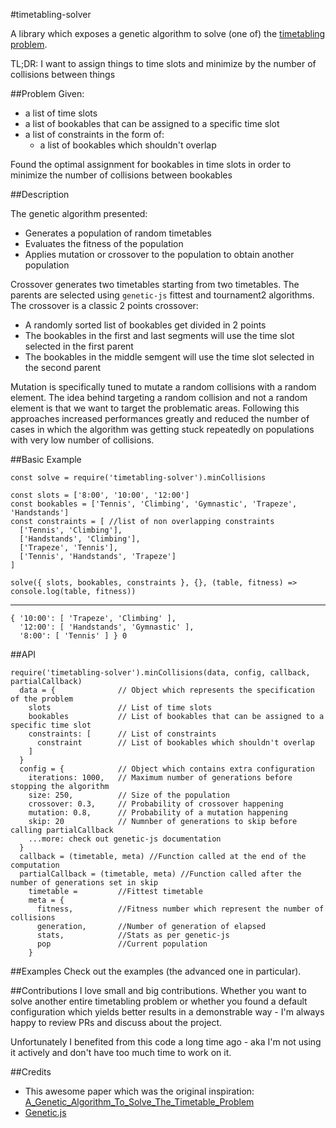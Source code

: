 #timetabling-solver

A library which exposes a genetic algorithm to solve (one of) the [timetabling problem](http://web.csulb.edu/~obenli/DSS/node2.html).

TL;DR: I want to assign things to time slots and minimize by the number of collisions between things

##Problem
Given:
 - a list of time slots
 - a list of bookables that can be assigned to a specific time slot
 - a list of constraints in the form of:
    - a list of bookables which shouldn't overlap

Found the optimal assignment for bookables in time slots in order to minimize the number of collisions between bookables

##Description

The genetic algorithm presented: 
 - Generates a population of random timetables
 - Evaluates the fitness of the population
 - Applies mutation or crossover to the population to obtain another population


Crossover generates two timetables starting from two timetables.
The parents are selected using `genetic-js` fittest and tournament2 algorithms.
The crossover is a classic 2 points crossover:
  - A randomly sorted list of bookables get divided in 2 points
  - The bookables in the first and last segments will use the time slot selected in the first parent
  - The bookables in the middle semgent will use the time slot selected in the second parent

Mutation is specifically tuned to mutate a random collisions with a random element.
The idea behind targeting a random collision and not a random element is that we want to target the problematic areas.
Following this approaches increased performances greatly and reduced the number of cases in which the algorithm was getting stuck repeatedly on populations with very low number of collisions.

##Basic Example

```
const solve = require('timetabling-solver').minCollisions

const slots = ['8:00', '10:00', '12:00']
const bookables = ['Tennis', 'Climbing', 'Gymnastic', 'Trapeze', 'Handstands']
const constraints = [ //list of non overlapping constraints
  ['Tennis', 'Climbing'],
  ['Handstands', 'Climbing'],
  ['Trapeze', 'Tennis'],
  ['Tennis', 'Handstands', 'Trapeze']
]

solve({ slots, bookables, constraints }, {}, (table, fitness) => console.log(table, fitness))
```
-------
```
{ '10:00': [ 'Trapeze', 'Climbing' ],
  '12:00': [ 'Handstands', 'Gymnastic' ],
  '8:00': [ 'Tennis' ] } 0
```

##API
```
require('timetabling-solver').minCollisions(data, config, callback, partialCallback)
  data = {              // Object which represents the specification of the problem
    slots               // List of time slots 
    bookables           // List of bookables that can be assigned to a specific time slot
    constraints: [      // List of constraints
      constraint        // List of bookables which shouldn't overlap
    ]  
  }
  config = {            // Object which contains extra configuration    
    iterations: 1000,   // Maximum number of generations before stopping the algorithm
    size: 250,          // Size of the population
    crossover: 0.3,     // Probability of crossover happening
    mutation: 0.8,      // Probability of a mutation happening
    skip: 20            // Numnber of generations to skip before calling partialCallback
    ...more: check out genetic-js documentation
  }
  callback = (timetable, meta) //Function called at the end of the computation
  partialCallback = (timetable, meta) //Function called after the number of generations set in skip
    timetable =         //Fittest timetable 
    meta = { 
      fitness,          //Fitness number which represent the number of collisions
      generation,       //Number of generation of elapsed
      stats,            //Stats as per genetic-js
      pop               //Current population
    }
```

##Examples
Check out the examples (the advanced one in particular).

##Contributions
I love small and big contributions.
Whether you want to solve another entire timetabling problem or whether you found a default configuration which yields better results in a demonstrable way - I'm always happy to review PRs and discuss about the project.

Unfortunately I benefited from this code a long time ago - aka I'm not using it actively and don't have too much time to work on it.

##Credits

- This awesome paper which was the original inspiration: [A_Genetic_Algorithm_To_Solve_The_Timetable_Problem](https://www.researchgate.net/publication/2253354_A_Genetic_Algorithm_To_Solve_The_Timetable_Problem)
- [Genetic.js](https://github.com/subprotocol/genetic-js)